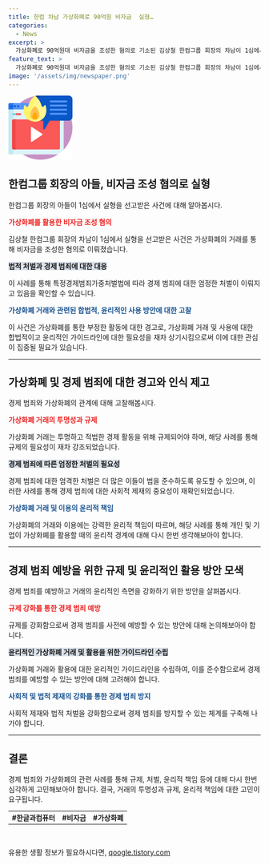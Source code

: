 ```yaml
---
title: 한컴 차남 가상화폐로 90억원 비자금  실형…
categories:
  - News
excerpt: >
  가상화폐로 90억원대 비자금을 조성한 혐의로 기소된 김상철 한컴그룹 회장의 차남이 1심에서 징역 3년을 선고받았습니다. 김씨는 한컴 계열사에서 아로와나토큰을 매도해 비트코인을 획득하고, 운용수익금도 받았다고 합니다. #한글과컴퓨터 #비자금 #가상화폐
feature_text: >
  가상화폐로 90억원대 비자금을 조성한 혐의로 기소된 김상철 한컴그룹 회장의 차남이 1심에서 징역 3년을 선고받았습니다. 김씨는 한컴 계열사에서 아로와나토큰을 매도해 비트코인을 획득하고, 운용수익금도 받았다고 합니다. #한글과컴퓨터 #비자금 #가상화폐
image: '/assets/img/newspaper.png'
---
```


<p><img src="/assets/img/news.png" alt="rentncar 속보" /></p>

<h2 data-ke-size="size26">한컴그룹 회장의 아들, 비자금 조성 혐의로 실형</h2>

<p data-ke-size="size16">한컴그룹 회장의 아들이 1심에서 실형을 선고받은 사건에 대해 알아봅시다.</p>

<p><b><span style="color: #ee2323;">가상화폐를 활용한 비자금 조성 혐의</span></b></p>

<p data-ke-size="size16">김상철 한컴그룹 회장의 차남이 1심에서 실형을 선고받은 사건은 가상화폐의 거래를 통해 비자금을 조성한 혐의로 이뤄졌습니다.</p>

<p><b><span style="background-color: #21538527;">법적 처벌과 경제 범죄에 대한 대응</span></b></p>

<p data-ke-size="size16">이 사례를 통해 특정경제범죄가중처벌법에 따라 경제 범죄에 대한 엄정한 처벌이 이뤄지고 있음을 확인할 수 있습니다.</p>

<p><b><span style="color: #1a5490;">가상화폐 거래와 관련된 합법적, 윤리적인 사용 방안에 대한 고찰</span></b></p>

<p data-ke-size="size16">이 사건은 가상화폐를 통한 부정한 활동에 대한 경고로, 가상화폐 거래 및 사용에 대한 합법적이고 윤리적인 가이드라인에 대한 필요성을 재차 상기시킴으로써 이에 대한 관심이 집중될 필요가 있습니다.</p>

<hr>

<h2 data-ke-size="size26">가상화폐 및 경제 범죄에 대한 경고와 인식 제고</h2>

<p data-ke-size="size16">경제 범죄와 가상화폐의 관계에 대해 고찰해봅시다.</p>

<p><b><span style="color: #ee2323;">가상화폐 거래의 투명성과 규제</span></b></p>

<p data-ke-size="size16">가상화폐 거래는 투명하고 적법한 경제 활동을 위해 규제되어야 하며, 해당 사례를 통해 규제의 필요성이 재차 강조되었습니다.</p>

<p><b><span style="background-color: #21538527;">경제 범죄에 따른 엄정한 처벌의 필요성</span></b></p>

<p data-ke-size="size16">경제 범죄에 대한 엄격한 처벌은 더 많은 이들이 법을 준수하도록 유도할 수 있으며, 이러한 사례를 통해 경제 범죄에 대한 사회적 제재의 중요성이 재확인되었습니다.</p>

<p><b><span style="color: #1a5490;">가상화폐 거래 및 이용의 윤리적 책임</span></b></p>

<p data-ke-size="size16">가상화폐의 거래와 이용에는 강력한 윤리적 책임이 따르며, 해당 사례를 통해 개인 및 기업이 가상화폐를 활용할 때의 윤리적 경계에 대해 다시 한번 생각해보아야 합니다.</p>

<hr>

<h2 data-ke-size="size26">경제 범죄 예방을 위한 규제 및 윤리적인 활용 방안 모색</h2>

<p data-ke-size="size16">경제 범죄를 예방하고 거래의 윤리적인 측면을 강화하기 위한 방안을 살펴봅시다.</p>

<p><b><span style="color: #ee2323;">규제 강화를 통한 경제 범죄 예방</span></b></p>

<p data-ke-size="size16">규제를 강화함으로써 경제 범죄를 사전에 예방할 수 있는 방안에 대해 논의해보아야 합니다.</p>

<p><b><span style="background-color: #21538527;">윤리적인 가상화폐 거래 및 활용을 위한 가이드라인 수립</span></b></p>

<p data-ke-size="size16">가상화폐 거래와 활용에 대한 윤리적인 가이드라인을 수립하여, 이를 준수함으로써 경제 범죄를 예방할 수 있는 방안에 대해 고려해야 합니다.</p>

<p><b><span style="color: #1a5490;">사회적 및 법적 제재의 강화를 통한 경제 범죄 방지</span></b></p>

<p data-ke-size="size16">사회적 제재와 법적 처벌을 강화함으로써 경제 범죄를 방지할 수 있는 체계를 구축해 나가야 합니다.</p>

<hr>

<h2 data-ke-size="size26">결론</h2>

<p data-ke-size="size16">경제 범죄와 가상화폐의 관련 사례를 통해 규제, 처벌, 윤리적 책임 등에 대해 다시 한번 심각하게 고민해보아야 합니다. 결국, 거래의 투명성과 규제, 윤리적 책임에 대한 고민이 요구됩니다.</p>

<table>
    <tbody>
        <tr>
            <td style="text-align: center; height: 17px;"><b>#한글과컴퓨터</b></td>
            <td style="text-align: center; height: 17px;"><b>#비자금</b></td>
            <td style="text-align: center; height: 17px;"><b>#가상화폐</b></td>
        </tr>
    </tbody>
</table>

<p data-ke-size="size16">&nbsp;</p>
유용한 생활 정보가 필요하시다면, <a href="https://qoogle.tistory.com" rel="dofollow">qoogle.tistory.com</a>


